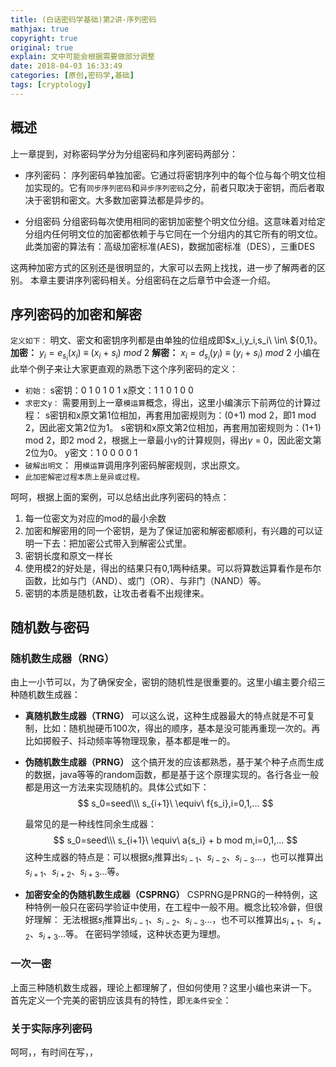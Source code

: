 ```yaml
---
title: (白话密码学基础)第2讲-序列密码
mathjax: true
copyright: true
original: true
explain: 文中可能会根据需要做部分调整
date: 2018-04-03 16:33:49
categories: [原创,密码学,基础]
tags: [cryptology]
---
```

## 概述
上一章提到，对称密码学分为分组密码和序列密码两部分：
* 序列密码：
序列密码单独加密。它通过将密钥序列中的每个位与每个明文位相加实现的。它有`同步序列密码`和`异步序列密码`之分，前者只取决于密钥，而后者取决于密钥和密文。大多数加密算法都是异步的。
<!-- more --> 
* 分组密码
分组密码每次使用相同的密钥加密整个明文位分组。这意味着对给定分组内任何明文位的加密都依赖于与它同在一个分组内的其它所有的明文位。此类加密的算法有：高级加密标准(AES)，数据加密标准（DES），三重DES

这两种加密方式的区别还是很明显的，大家可以去网上找找，进一步了解两者的区别。
本章主要讲序列密码相关。分组密码在之后章节中会逐一介绍。

## 序列密码的加密和解密
`定义如下：`
明文、密文和密钥序列都是由单独的位组成即$x_i,y_i,s_i\ \in\ ${0,1}。
**加密：** $y_i=e_{s_i}(x_i)\ \equiv\ (x_i\ +\ s_i)\ mod\ 2$
**解密：** $x_i=d_{s_i}(y_i)\ \equiv\ (y_i\ +\ s_i)\ mod\ 2$
小编在此举个例子来让大家更直观的熟悉下这个序列密码的定义：
* `初始：`
    s密钥：0 1 0 1 0 1
    x原文：1 1 0 1 0 0
* `求密文y：`
需要用到上一章`模运算`概念，得出，这里小编演示下前两位的计算过程：
s密钥和x原文第1位相加，再套用加密规则为：(0+1) mod 2，即1 mod 2，因此密文第2位为1。
s密钥和x原文第2位相加，再套用加密规则为：(1+1) mod 2，即2 mod 2，根据上一章最小$\gamma$的计算规则，得出$\gamma\ =\ 0$，因此密文第2位为0。
y密文：1 0 0 0 0 1
* `破解出明文`：
用`模运算`调用序列密码解密规则，求出原文。
* `此加密解密过程本质上是异或过程。`

呵呵，根据上面的案例，可以总结出此序列密码的特点：
1. 每一位密文为对应的mod的最小余数
2. 加密和解密用的同一个密钥，是为了保证加密和解密都顺利，有兴趣的可以证明一下去：把加密公式带入到解密公式里。
3. 密钥长度和原文一样长
4. 使用模2的好处是，得出的结果只有0,1两种结果。可以将算数运算看作是布尔函数，比如与门（AND）、或门（OR）、与非门（NAND）等。
5. 密钥的本质是随机数，让攻击者看不出规律来。

## 随机数与密码

### 随机数生成器（RNG）
由上一小节可以，为了确保安全，密钥的随机性是很重要的。这里小编主要介绍三种随机数生成器：
* **真随机数生成器（TRNG）**
可以这么说，这种生成器最大的特点就是不可复制，比如：随机抛硬币100次，得出的顺序，基本是没可能再重现一次的。再比如掷骰子、抖动频率等物理现象，基本都是唯一的。
* **伪随机数生成器（PRNG）**
这个搞开发的应该都熟悉，基于某个种子点而生成的数据，java等等的random函数，都是基于这个原理实现的。各行各业一般都是用这一方法来实现随机的。具体公式如下：
$$
s_0=seed\\\
s_{i+1}\ \equiv\ f{s_i},i=0,1,...
$$

    最常见的是一种线性同余生成器：
$$
s_0=seed\\\
s_{i+1}\ \equiv\ a{s_i} + b mod m,i=0,1,...
$$
    这种生成器的特点是：可以根据$s_i$推算出$s_{i-1}$、$s_{i-2}$、$s_{i-3}$...，也可以推算出$s_{i+1}$、$s_{i+2}$、$s_{i+3}$...等。
* **加密安全的伪随机数生成器（CSPRNG）**
CSPRNG是PRNG的一种特例，这种特例一般只在密码学验证中使用，在工程中一般不用。概念比较冷僻，但很好理解：
无法根据$s_i$推算出$s_{i-1}$、$s_{i-2}$、$s_{i-3}$...，也不可以推算出$s_{i+1}$、$s_{i+2}$、$s_{i+3}$...等。
在密码学领域，这种状态更为理想。

### 一次一密
上面三种随机数生成器，理论上都理解了，但如何使用？这里小编也来讲一下。
首先定义一个完美的密钥应该具有的特性，即`无条件安全`：



### 关于实际序列密码



呵呵，，有时间在写，，

